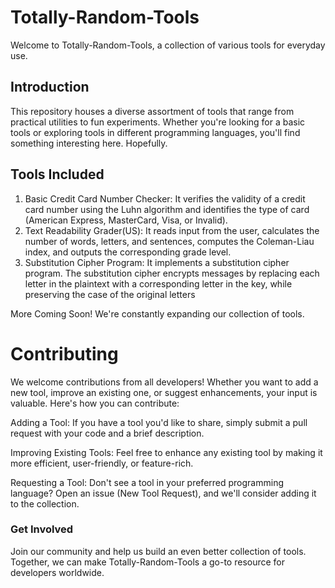 # Totally-Random-Tools
Welcome to Totally-Random-Tools, a collection of various tools for everyday use.

## Introduction
This repository houses a diverse assortment of tools that range from practical utilities to fun experiments. Whether you're looking for a basic tools or exploring tools in different programming languages, you'll find something interesting here. Hopefully.

## Tools Included
1. Basic Credit Card Number Checker: It verifies the validity of a credit card number using the Luhn algorithm and identifies the type of card (American Express, MasterCard, Visa, or Invalid).  
2. Text Readability Grader(US): It reads input from the user, calculates the number of words, letters, and sentences, computes the Coleman-Liau index, and outputs the corresponding grade level.  
3. Substitution Cipher Program: It implements a substitution cipher program. The substitution cipher encrypts messages by replacing each letter in the plaintext with a corresponding letter in the key, while preserving the case of the original letters

More Coming Soon!
We're constantly expanding our collection of tools.

# Contributing
We welcome contributions from all developers! Whether you want to add a new tool, improve an existing one, or suggest enhancements, your input is valuable. Here's how you can contribute:

Adding a Tool: If you have a tool you'd like to share, simply submit a pull request with your code and a brief description.

Improving Existing Tools: Feel free to enhance any existing tool by making it more efficient, user-friendly, or feature-rich.

Requesting a Tool: Don't see a tool in your preferred programming language? Open an issue (New Tool Request), and we'll consider adding it to the collection.

### Get Involved
Join our community and help us build an even better collection of tools. Together, we can make Totally-Random-Tools a go-to resource for developers worldwide.
